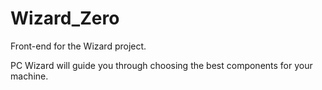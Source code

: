 # Wizard_Zero
Front-end for the Wizard project.

PC Wizard will guide you through choosing the best components for your machine.

